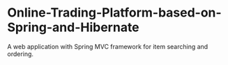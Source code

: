 # Online-Trading-Platform-based-on-Spring-and-Hibernate
A web application with Spring MVC framework for item searching and ordering.
